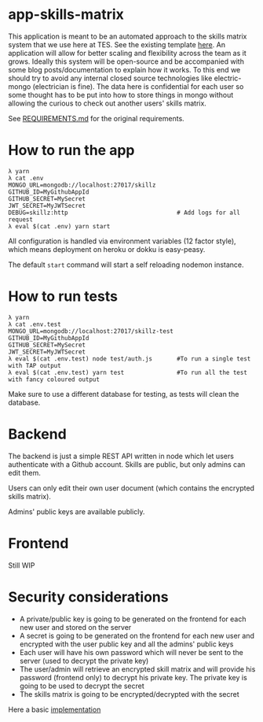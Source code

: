 # app-skills-matrix

This application is meant to be an automated approach to the skills matrix system that we use here at TES. See the existing template [here](https://docs.google.com/spreadsheets/d/1OUO5s45mD-ReRPtJp2V65mclMHpUb7iMIuF6tA9f1xI/edit).  An application will allow for better scaling and flexibility across the team as it grows.  Ideally this system will be open-source and be accompanied with some blog posts/documentation to explain how it works.  To this end we should try to avoid any internal closed source technologies like electric-mongo (electrician is fine).  The data here is confidential for each user so some thought has to be put into how to store things in mongo without allowing the curious to check out another users' skills matrix.

See [REQUIREMENTS.md](https://github.com/tes/app-skills-matrix/blob/master/REQUIREMENTS.md) for the original requirements.

# How to run the app
```
λ yarn
λ cat .env
MONGO_URL=mongodb://localhost:27017/skillz
GITHUB_ID=MyGithubAppId
GITHUB_SECRET=MySecret
JWT_SECRET=MyJWTSecret
DEBUG=skillz:http                               # Add logs for all request
λ eval $(cat .env) yarn start
```
All configuration is handled via environment variables (12 factor style), which means deployment on heroku or dokku is easy-peasy.

The default `start` command will start a self reloading nodemon instance. 
 
# How to run tests
```
λ yarn
λ cat .env.test
MONGO_URL=mongodb://localhost:27017/skillz-test
GITHUB_ID=MyGithubAppId
GITHUB_SECRET=MySecret
JWT_SECRET=MyJWTSecret
λ eval $(cat .env.test) node test/auth.js       #To run a single test with TAP output
λ eval $(cat .env.test) yarn test               #To run all the test with fancy coloured output
```
Make sure to use a different database for testing, as tests will clean the database.

# Backend
The backend is just a simple REST API written in node which let users authenticate with a Github account.
Skills are public, but only admins can edit them.

Users can only edit their own user document (which contains the encrypted skills matrix).

Admins' public keys are available publicly.

# Frontend
Still WIP

# Security considerations
 - A private/public key is going to be generated on the frontend for each new user and stored on the server
 - A secret is going to be generated on the frontend for each new user and encrypted with the user public key and all the admins' public keys
 - Each user will have his own password which will never be sent to the server (used to decrypt the private key)
 - The user/admin will retrieve an encrypted skill matrix and will provide his password (frontend only) to decrypt his private key. The private key is going to be used to decrypt the secret
 - The skills matrix is going to be encrypted/decrypted with the secret

Here a basic [implementation](https://github.com/tes/app-skills-matrix/blob/master/frontend/dist/openpgp.html)
